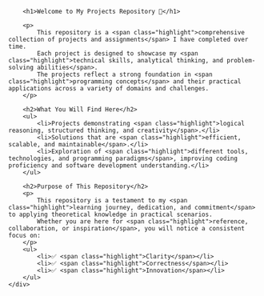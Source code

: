 
        <h1>Welcome to My Projects Repository 👋</h1>

        <p>
            This repository is a <span class="highlight">comprehensive collection of projects and assignments</span> I have completed over time. 
            Each project is designed to showcase my <span class="highlight">technical skills, analytical thinking, and problem-solving abilities</span>. 
            The projects reflect a strong foundation in <span class="highlight">programming concepts</span> and their practical applications across a variety of domains and challenges.
        </p>

        <h2>What You Will Find Here</h2>
        <ul>
            <li>Projects demonstrating <span class="highlight">logical reasoning, structured thinking, and creativity</span>.</li>
            <li>Solutions that are <span class="highlight">efficient, scalable, and maintainable</span>.</li>
            <li>Exploration of <span class="highlight">different tools, technologies, and programming paradigms</span>, improving coding proficiency and software development understanding.</li>
        </ul>

        <h2>Purpose of This Repository</h2>
        <p>
            This repository is a testament to my <span class="highlight">learning journey, dedication, and commitment</span> to applying theoretical knowledge in practical scenarios. 
            Whether you are here for <span class="highlight">reference, collaboration, or inspiration</span>, you will notice a consistent focus on:
        </p>
        <ul>
            <li>✅ <span class="highlight">Clarity</span></li>
            <li>✅ <span class="highlight">Correctness</span></li>
            <li>✅ <span class="highlight">Innovation</span></li>
        </ul>
    </div>
